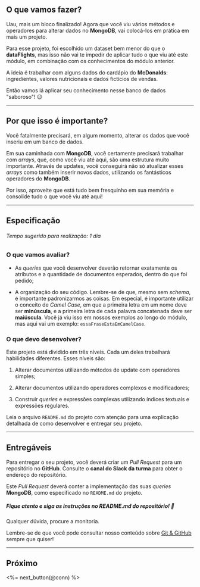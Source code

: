 ## O que vamos fazer?

Uau, mais um bloco finalizado! Agora que você viu vários métodos e operadores para alterar dados no **MongoDB**, vai colocá-los em prática em mais um projeto.

Para esse projeto, foi escolhido um dataset bem menor do que o **dataFlights**, mas isso não vai te impedir de aplicar tudo o que viu até este módulo, em combinação com os conhecimentos do módulo anterior.

A ideia é trabalhar com alguns dados do cardápio do **McDonalds**: ingredientes, valores nutricionais e dados fictícios de vendas.

Então vamos lá aplicar seu conhecimento nesse banco de dados "saboroso"! 😉

---

## Por que isso é importante?

Você fatalmente precisará, em algum momento, alterar os dados que você inseriu em um banco de dados.

Em sua caminhada com **MongoDB**, você certamente precisará trabalhar com *arrays*, que, como você viu até aqui, são uma estrutura muito importante. Através de updates, você conseguirá não só atualizar esses *arrays* como também inserir novos dados, utilizando os fantásticos operadores do **MongoDB**.

Por isso, aproveite que está tudo bem fresquinho em sua memória e consolide tudo o que você viu até aqui!

---

## Especificação

###### Tempo sugerido para realização: 1 dia

### O que vamos avaliar?

* As *queries* que você desenvolver deverão retornar exatamente os atributos e a quantidade de documentos esperados, dentro do que foi pedido;

* A organização do seu código. Lembre-se de que, mesmo sem *schema*, é importante padronizarmos as coisas. Em especial, é importante utilizar o conceito de _Camel Case_, em que a primeira letra em um nome deve ser **minúscula**, e a primeira letra de cada palavra concatenada deve ser **maiúscula**. Você já viu isso em nossos exemplos ao longo do módulo, mas aqui vai um exemplo: `essaFraseEstaEmCamelCase`.

### O que devo desenvolver?

Este projeto está dividido em três níveis. Cada um deles trabalhará habilidades diferentes. Esses níveis são:

1. Alterar documentos utilizando métodos de update com operadores simples;

2. Alterar documentos utilizando operadores complexos e modificadores;

3. Construir *queries* e expressões complexas utilizando índices textuais e expressões regulares.

Leia o arquivo `README.md` do projeto com atenção para uma explicação detalhada de como desenvolver e entregar seu projeto.

---

## Entregáveis

Para entregar o seu projeto, você deverá criar um _Pull Request_ para um repositório no **GitHub**. Consulte o **canal do Slack da turma** para obter o endereço do repositório.

Este _Pull Request_ deverá conter a implementação das suas *queries* **MongoDB**, como especificado no `README.md` do projeto.

##### Fique atento e siga as instruções no README.md do repositório! 🥺

Qualquer dúvida, procure a monitoria.

Lembre-se de que você pode consultar nosso conteúdo sobre [Git & GitHub](/fundamentals/git) sempre que quiser!

---

## Próximo

<%= next_button(@conn) %>
